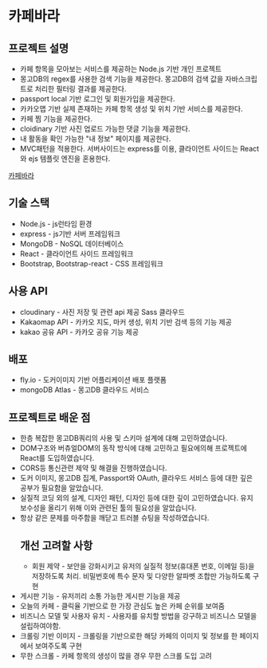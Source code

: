 <h1>카페바라</h1>
<h2>프로젝트 설명</h2>
<ul>
  <li>카페 항목을 모아보는 서비스를 제공하는 Node.js 기반 개인 프로젝트</li>
  <li>몽고DB의 regex를 사용한 검색 기능을 제공한다. 몽고DB의 검색 값을 자바스크립트로 처리한 필터링 결과를 제공한다.</li>
  <li>passport local 기반 로그인 및 회원가입을 제공한다.</li>
  <li>카카오맵 기반 실제 존재하는 카페 항목 생성 및 위치 기반 서비스를 제공한다.</li>
  <li>카페 찜 기능을 제공한다.</li>
  <li>cloidinary 기반 사진 업로드 가능한 댓글 기능을 제공한다.</li>
  <li>내 활동을 확인 가능한 "내 정보" 페이지를 제공한다.</li>
  <li>MVC패턴을 적용한다. 서버사이드는 express를 이용, 클라이언트 사이드는 React와 ejs 템플릿 엔진을 혼용한다.</li>
  </ul>
<a href="https://yammycafe.fly.dev/">카페바라</a>
</hr>
<h2>기술 스택</h2>
<ul>
  <li>Node.js - js런타임 환경</li>
  <li>express - js기반 서버 프레임워크</li>
  <li>MongoDB - NoSQL 데이터베이스</li>
  <li>React - 클라이언트 사이드 프레임워크</li>
  <li>Bootstrap, Bootstrap-react - CSS 프레임워크</li>
</ul>
<h2>사용 API</h2>
<ul>
  <li>cloudinary - 사진 저장 및 관련 api 제공 Sass 클라우드</li>
  <li>Kakaomap API - 카카오 지도, 마커 생성, 위치 기반 검색 등의 기능 제공</li>
  <li> kakao 공유 API - 카카오 공유 기능 제공</li>
</ul>
<h2>배포</h2>
<ul>
  <li>fly.io - 도커이미지 기반 어플리케이션 배포 플랫폼</li>
  <li>mongoDB Atlas - 몽고DB 클라우드 서비스 </li>
 </ul>
 </hr>
 <h2>프로젝트로 배운 점</h2>
 <ul>
  <li>한층 복잡한 몽고DB쿼리의 사용 및 스키마 설계에 대해 고민하였습니다.</li>
  <li>DOM구조와 버츄얼DOM의 동작 방식에 대해 고민하고 필요에의해 프로젝트에 React를 도입하였습니다.</li>
  <li>CORS등 통신관련 제약 및 해결을 진행하였습니다.</li>
  <li>도커 이미지, 몽고DB 집계, Passport와 OAuth, 클라우드 서비스 등에 대한 깊은 공부가 필요함을 알았습니다.</li>
   <li>실질적 코딩 외의 설계, 디자인 패턴, 디자인 등에 대한 깊이 고민하였습니다. 유지보수성을 올리기 위해 이와 관련된 툴의 필요성을 알았습니다.</li>
  <li>항상 같은 문제를 마주함을 깨닫고 트러블 슈팅을 작성하였습니다.</li>
 </li>
<h2>개선 고려할 사항</h2>
<ul>
 <li>
  회원 제약 - 보안을 강화시키고 유저의 실질적 정보(휴대폰 번호, 이메일 등)을 저장하도록 처리. 비밀번호에 특수 문자 및 다양한 알파벳 조합만 가능하도록 구현</ul>
 </li>
 <li>
  게시판 기능 - 유저끼리 소통 가능한 게시판 기능을 제공
  </li>
 <li>
  오늘의 카페 - 클릭율 기반으로 한 가장 관심도 높은 카페 순위를 보여줌
 </li>
 <li>
  비즈니스 모델 및 사용자 유치 - 사용자를 유치할 방법을 강구하고 비즈니스 모델을 설립하여야함.
  </li>
  <li>
   크롤링 기반 이미지 - 크롤링을 기반으로한 해당 카페의 이미지 및 정보를 한 페이지에서 보여주도록 구현
  </li>
  <li>
    무한 스크롤 - 카페 항목의 생성이 많을 경우 무한 스크롤 도입 고려
  </li>
 </ul>
   
